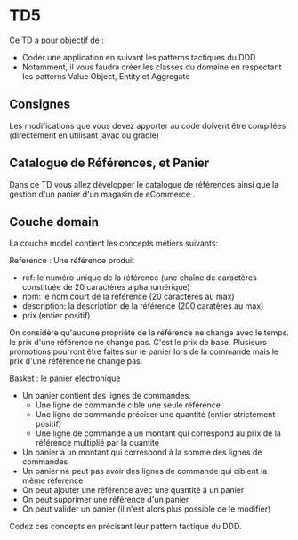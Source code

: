 # TD5

Ce TD a pour objectif de :

* Coder une application en suivant les patterns tactiques du DDD
* Notamment, il vous faudra créer les classes du domaine en respectant les patterns Value Object, Entity et Aggregate

## Consignes

Les modifications que vous devez apporter au code doivent être compilées (directement en utilisant javac ou gradle)

## Catalogue de Références, et Panier

Dans ce TD vous allez développer le catalogue de références ainsi que la gestion d'un panier d'un magasin de eCommerce .

## Couche domain

La couche model contient les concepts métiers suivants:

Reference : Une référence produit 
* ref: le numéro unique de la référence (une chaîne de caractères constituée de 20 caractères alphanumérique)
* nom: le nom court de la référence (20 caractères au max)
* description: la description de la référence (200 caratères au max)
* prix (entier positif) 

On considère qu'aucune propriété de la référence ne change avec le temps. le prix d'une référence ne change pas. C'est le prix de base. Plusieurs promotions pourront être faites sur le panier lors de la commande mais le prix d'une référence ne change pas.


Basket : le panier electronique
* Un panier contient des lignes de commandes.
  * Une ligne de commande cible une seule référence
  * Une ligne de commande préciser une quantité (entier strictement positif)
  * Une ligne de commande a un montant qui correspond au prix de la référence multiplié par la quantité
* Un panier a un montant qui correspond à la somme des lignes de commandes
* Un panier ne peut pas avoir des lignes de commande qui ciblent la même référence
* On peut ajouter une référence avec une quantité à un panier
* On peut supprimer une référence d'un panier
* On peut valider un panier (il n'est alors plus possible de le modifier)

Codez ces concepts en précisant leur pattern tactique du DDD.

